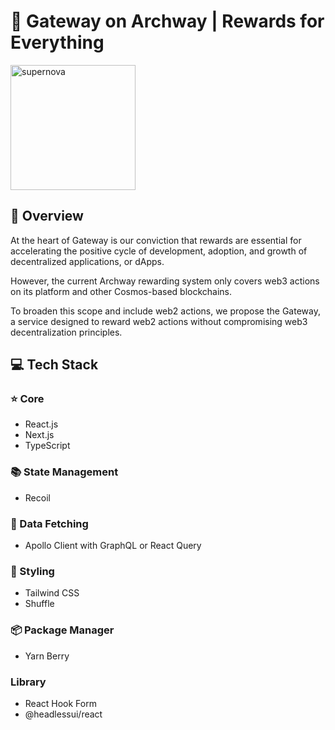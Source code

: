 # 🚪 Gateway on Archway | Rewards for Everything
<img width="200" alt="supernova" src="https://user-images.githubusercontent.com/107841492/229033747-a4c4e572-16a0-4d9b-8683-aa4e85a08074.png">

## 🔭 Overview
At the heart of Gateway is our conviction that rewards are essential for accelerating the positive cycle of development, adoption, and growth of decentralized applications, or dApps.

However, the current Archway rewarding system only covers web3 actions on its platform and other Cosmos-based blockchains.

To broaden this scope and include web2 actions, we propose the Gateway, a service designed to reward web2 actions without compromising web3 decentralization principles.


## 💻 Tech Stack
### ⭐️ Core
- React.js
- Next.js
- TypeScript

### 📚 State Management
- Recoil

### 🚀 Data Fetching
- Apollo Client with GraphQL or React Query

### 🎨 Styling
- Tailwind CSS
- Shuffle

### 📦 Package Manager
- Yarn Berry

### Library
- React Hook Form
- @headlessui/react
